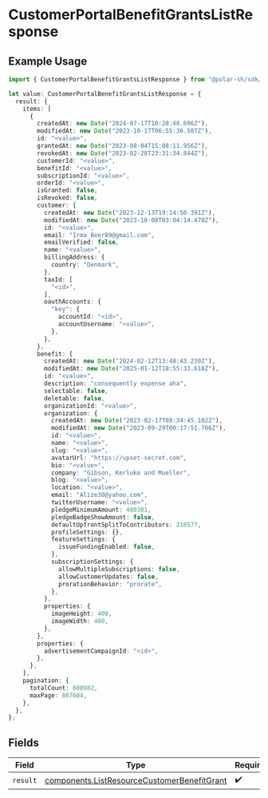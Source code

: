 # CustomerPortalBenefitGrantsListResponse

## Example Usage

```typescript
import { CustomerPortalBenefitGrantsListResponse } from "@polar-sh/sdk/models/operations/customerportalbenefitgrantslist.js";

let value: CustomerPortalBenefitGrantsListResponse = {
  result: {
    items: [
      {
        createdAt: new Date("2024-07-17T10:28:48.696Z"),
        modifiedAt: new Date("2023-10-17T06:55:36.507Z"),
        id: "<value>",
        grantedAt: new Date("2023-08-04T15:08:11.956Z"),
        revokedAt: new Date("2023-02-28T23:31:34.844Z"),
        customerId: "<value>",
        benefitId: "<value>",
        subscriptionId: "<value>",
        orderId: "<value>",
        isGranted: false,
        isRevoked: false,
        customer: {
          createdAt: new Date("2023-12-13T19:14:50.391Z"),
          modifiedAt: new Date("2023-10-08T03:04:14.470Z"),
          id: "<value>",
          email: "Irma_Beer89@gmail.com",
          emailVerified: false,
          name: "<value>",
          billingAddress: {
            country: "Denmark",
          },
          taxId: [
            "<id>",
          ],
          oauthAccounts: {
            "key": {
              accountId: "<id>",
              accountUsername: "<value>",
            },
          },
        },
        benefit: {
          createdAt: new Date("2024-02-12T13:48:43.230Z"),
          modifiedAt: new Date("2025-01-12T18:55:33.618Z"),
          id: "<value>",
          description: "consequently expense aha",
          selectable: false,
          deletable: false,
          organizationId: "<value>",
          organization: {
            createdAt: new Date("2023-02-17T08:34:45.102Z"),
            modifiedAt: new Date("2023-09-29T00:17:51.706Z"),
            id: "<value>",
            name: "<value>",
            slug: "<value>",
            avatarUrl: "https://upset-secret.com",
            bio: "<value>",
            company: "Gibson, Kerluke and Mueller",
            blog: "<value>",
            location: "<value>",
            email: "Alize38@yahoo.com",
            twitterUsername: "<value>",
            pledgeMinimumAmount: 480381,
            pledgeBadgeShowAmount: false,
            defaultUpfrontSplitToContributors: 218577,
            profileSettings: {},
            featureSettings: {
              issueFundingEnabled: false,
            },
            subscriptionSettings: {
              allowMultipleSubscriptions: false,
              allowCustomerUpdates: false,
              prorationBehavior: "prorate",
            },
          },
          properties: {
            imageHeight: 400,
            imageWidth: 400,
          },
        },
        properties: {
          advertisementCampaignId: "<id>",
        },
      },
    ],
    pagination: {
      totalCount: 608982,
      maxPage: 807604,
    },
  },
};
```

## Fields

| Field                                                                                                      | Type                                                                                                       | Required                                                                                                   | Description                                                                                                |
| ---------------------------------------------------------------------------------------------------------- | ---------------------------------------------------------------------------------------------------------- | ---------------------------------------------------------------------------------------------------------- | ---------------------------------------------------------------------------------------------------------- |
| `result`                                                                                                   | [components.ListResourceCustomerBenefitGrant](../../models/components/listresourcecustomerbenefitgrant.md) | :heavy_check_mark:                                                                                         | N/A                                                                                                        |